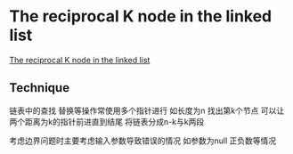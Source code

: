 # The reciprocal K node in the linked list
[The reciprocal K node in the linked list](https://www.nowcoder.com/practice/529d3ae5a407492994ad2a246518148a?tpId=13&tqId=11167&tPage=1&rp=1&ru=/ta/coding-interviews&qru=/ta/coding-interviews/question-ranking)

## Technique

链表中的查找 替换等操作常使用多个指针进行 如长度为n 找出第k个节点 可以让两个距离为k的指针前进直到结尾 将链表分成n-k与k两段

考虑边界问题时主要考虑输入参数导致错误的情况 如参数为null 正负数等情况